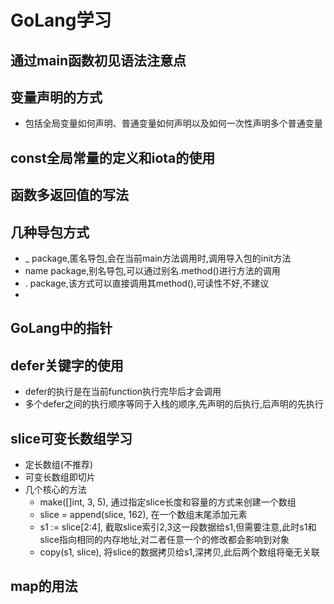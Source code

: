 # GoLang学习

  ## 通过main函数初见语法注意点
  [](/main.go)
  
  ## 变量声明的方式
  - 包括全局变量如何声明、普通变量如何声明以及如何一次性声明多个普通变量
  [](/study/var/testVar.go)

  ## const全局常量的定义和iota的使用
  [](/study/const_iota/testConstIota.go)

  ## 函数多返回值的写法
  [](/study/return/testReturn.go)
  
  ## 几种导包方式
  - _ package,匿名导包,会在当前main方法调用时,调用导入包的init方法
  - name package,别名导包,可以通过别名.method()进行方法的调用
  - . package,该方式可以直接调用其method(),可读性不好,不建议
  - [](/study/import_init/init_package)

  ## GoLang中的指针
  [](/study/point/testPoint.go)
  
  ## defer关键字的使用
  - defer的执行是在当前function执行完毕后才会调用
  - 多个defer之间的执行顺序等同于入栈的顺序,先声明的后执行,后声明的先执行
  [](/study/defer/testDefer.go)

  ## slice可变长数组学习
  - 定长数组(不推荐) [](/study/slice/testNoSlice.go)
  - 可变长数组即切片 [](/study/slice/testSlice.go)
  - 几个核心的方法 [](/study/slice/sliceAppendSplit.go)
    - make([]int, 3, 5), 通过指定slice长度和容量的方式来创建一个数组
    - slice = append(slice, 162), 在一个数组末尾添加元素
    - s1 := slice[2:4], 截取slice索引2,3这一段数据给s1,但需要注意,此时s1和slice指向相同的内存地址,对二者任意一个的修改都会影响到对象
    - copy(s1, slice), 将slice的数据拷贝给s1,深拷贝,此后两个数组将毫无关联

  ## map的用法
  [](/study/map/methodMap.go)
  [](/study/map/testMap.go)
